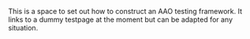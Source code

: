 This is a space to set out how to construct an AAO testing framework.
It links to a dummy testpage at the moment but can be adapted for any situation.

